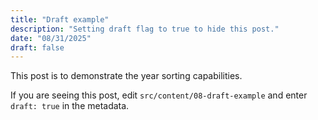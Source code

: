 ```yaml
---
title: "Draft example"
description: "Setting draft flag to true to hide this post."
date: "08/31/2025"
draft: false
---
```


This post is to demonstrate the year sorting capabilities.

If you are seeing this post, edit `src/content/08-draft-example` and enter `draft: true` in the metadata.


